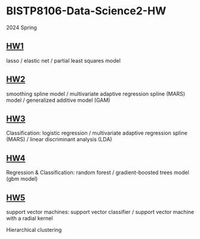 # BISTP8106-Data-Science2-HW

2024 Spring

## [HW1](./hw1-yw3996.pdf)
lasso / elastic net / partial least squares model

## [HW2](./hw2-yw3996.pdf)
smoothing spline model / multivariate adaptive regression spline (MARS) model / generalized additive model (GAM)

## [HW3](./hw3-yw3996.pdf)
Classification: logistic regression / multivariate adaptive regression spline (MARS) / linear discriminant analysis (LDA)

## [HW4](./hw4-yw3996.pdf)
Regression & Classification: random forest / gradient-boosted trees model (gbm model)

## [HW5](./hw5-yw3996.pdf)
support vector machines: support vector classifier / support vector machine with a radial kernel

Hierarchical clustering